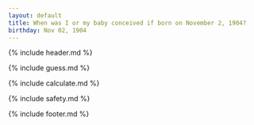 ```yaml
---
layout: default
title: When was I or my baby conceived if born on November 2, 1904?
birthday: Nov 02, 1904
---
```


{% include header.md %}

{% include guess.md %}

{% include calculate.md %}

{% include safety.md %}

{% include footer.md %}



